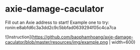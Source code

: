 # axie-damage-caculator

Fill out an Axie address to start!
Example one to try: ronin:e8abfd6c3a3dd2c9c5bbfad0639294f05c4ca7ca

![Instruction](https://github.com/baophamhoang/axie-damage-caculator/blob/master/resources/img/example.png | width=600)
